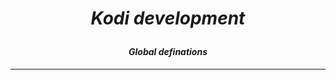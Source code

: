# *<p align="center">Kodi development</p>*
#### *<p align="center">Global definations</p>*

-------------
